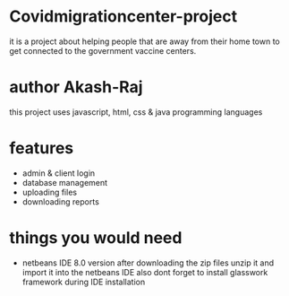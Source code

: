 # Covidmigrationcenter-project
it is a project about helping people that are away from their home town to get connected to the government vaccine centers.

# author Akash-Raj
this project uses javascript, html, css & java programming languages

# features
 * admin & client login
 * database management
 * uploading files
 * downloading reports

 # things you would need 
   * netbeans IDE 8.0 version
    after downloading the zip files unzip it and import it into the netbeans IDE
    also dont forget to install  glasswork framework during IDE installation


